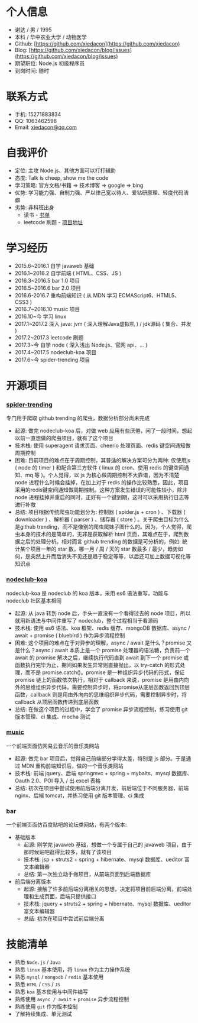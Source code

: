 # 个人信息

* 谢达 / 男 / 1995
* 本科 / 华中农业大学 / 动物医学
* Github: [https://github.com/xiedacon](https://github.com/xiedacon)
* Blog: [https://github.com/xiedacon/blog/issues](https://github.com/xiedacon/blog/issues)
* 期望职位: Node.js 初级程序员
* 到岗时间: 随时

# 联系方式

* 手机: 15271883834
* QQ: 1063462598
* Email: xiedacon@qq.com

# 自我评价

* 定位: 主攻 Node.js、其他方面可以打打辅助
* 态度: Talk is cheep, show me the code
* 学习策略: 官方文档/书籍 => 技术博客 => google => bing
* 优势: 学习能力强、自制力强、严以律己宽以待人、爱钻研原理、轻度代码洁癖
* 劣势: 非科班出身
  * 读书 - [书单](https://github.com/xiedacon/notes/blob/master/books.md)
  * leetcode 刷题 - [项目地址](https://github.com/xiedacon/leetcode)

# 学习经历

* 2015.6~2016.1 自学 javaweb 基础
* 2016.1~2016.2 自学前端 ( HTML、CSS、JS )
* 2016.3~2016.5 bar 1.0 项目
* 2016.5~2016.6 bar 2.0 项目
* 2016.6-2016.7 重构前端知识 ( 从 MDN 学习 ECMAScript6、HTML5、CSS3 )
* 2016.7~2016.10 music 项目
* 2016.10~今 学习 linux
* 2017.1~2017.2 深入 java: jvm ( 深入理解Java虚拟机 ) / jdk源码 ( 集合、并发 )
* 2017.2~2017.3 leetcode 刷题
* 2017.3~今 自学 node ( 深入浅出 Node.js、官网 api、... )
* 2017.4~2017.5 nodeclub-koa 项目
* 2017.6~今 spider-trending 项目

# 开源项目

### [spider-trending](https://github.com/xiedacon/spider-trending)

  专门用于爬取 github trending 的爬虫，数据分析部分尚未完成

  * 起源: 做完 nodeclub-koa 后，对做 web 应用有些厌倦，闲了一段时间，想起以前一直想做的爬虫项目，就有了这个项目
  * 技术栈: 使用 superagent 请求页面、cheerio 处理页面、redis 键空间通知做周期控制
  * 困难: 目前项目的难点在于周期控制，其普适的解决方案可分为两种: 仅使用js ( node 的 timer ) 和配合第三方软件 ( linux 的 cron、使用 redis 的键空间通知、mq 等 )。个人觉得，以 js 为核心做周期控制不大靠谱，因为不清楚 node 进程什么时候会挂掉，在加上对于 redis 的操作比较熟悉，因此，项目采用的redis键空间通知做周期控制。这种方案发生错误的可能性较小，除非 node 进程挂掉并重启的同时，正好有一个键到期，这时可以采用执行日志等进行补救
  * 总结: 项目根据传统爬虫功能划分为: 控制器 ( spider.js + cron ) 、下载器 ( downloader ) 、解析器 ( parser ) 、储存器 ( store ) 。关于爬虫目标为什么是github trending，而不是像别的爬虫爬妹子图什么的。因为，个人觉得，爬虫本身的技术的是简单的，无非是获取解析 html 页面，其难点在于，爬到数据之后的处理分析。相对而言 github trending 的数据是可分析的，例如: 统计某个项目一年的 star 数，哪一月 / 周 / 天的 star 数最多 / 最少，趋势如何，是突然上升而后消失不见还是趋于稳定等等，以后还可加上数据可视化等知识点

### [nodeclub-koa](https://github.com/xiedacon/nodeclub-koa)

  nodeclub-koa 是 nodeclub 的 koa 版本，采用 es6 语法重写，功能与 nodeclub 社区基本相同

  * 起源: 从 java 转到 node 后，手头一直没有一个看得过去的 node 项目，所以就用新语法与中间件重写了 nodeclub，整个过程相当于看源码
  * 技术栈: 使用 es6 语法、koa 框架、redis 缓存、mongoDB 数据库、async / await + promise ( bluebird ) 作为异步流程控制
  * 困难: 这个项目的难点在于对异步的理解，async / await 是什么？promise 又是什么？async / await 本质上是一个 promise 处理器的语法糖，负责前一个 await 的 promise 解决之后，继续执行代码直到 await 到下一个 promise 或函数执行完毕为止，期间如果发生异常则直接抛出，以 try-catch 的形式处理，而不是 promise.catch()。promise 是一种组织异步代码的形式，保证 promise 链上的函数依次执行，相对于 callback 来说，promise 是用由内向外的思维组织异步代码，需要控制异步时，将promise从底层函数返回到顶层函数，callback 则是用由外向内的思维组织异步代码，需要控制异步时，将 callback 从顶层函数传递到底层函数
  * 总结: 在做这个项目的过程中，学会了 promise 异步流程控制，练习使用 git 版本管理、ci 集成、mocha 测试

### [music](https://github.com/xiedacon/music)

  一个前端页面仿网易云音乐的音乐类网站

  * 起源: 做完 bar 项目后，觉得自己前端部分学得太差，特别是 js 部分。于是通过 MDN 重构前端知识后，做的一个音乐类网站
  * 技术栈: 前端 jquery、后端 springmvc + spring + mybaits、mysql 数据库、Oauth 2.0、POI 导入 / 出 excel 表格
  * 总结: 初次在项目中尝试使用前后端分离开发，前后端位于不同服务器，前端 nginx、后端 tomcat，并练习使用 git 版本管理、ci 集成

### bar

  一个前端页面仿百度贴吧的论坛类网站，有两个版本:

  * 基础版本
    * 起源: 刚学完 javaweb 基础，想做一个专属于自己的 javaweb 项目，由于那时候贴吧逛得比较多，就有了该项目
    * 技术栈: jsp + struts2 + spring + hibernate、mysql 数据库、ueditor 富文本编辑器
    * 总结: 第一次独立动手做项目，从前端页面到后端数据库
  * 前后端分离版本
    * 起源: 接触了许多前后端分离相关的思想，决定将项目前后端分离，前端处理和生成页面，后端只提供接口
    * 技术栈: jquery + struts2 + spring + hibernate、mysql 数据库、ueditor 富文本编辑器
    * 总结: 初次在项目中尝试前后端分离

# 技能清单

* 熟悉 ``Node.js`` / ``Java``
* 熟悉 ``linux`` 基本使用，将 ``linux`` 作为主力操作系统
* 熟悉 ``mysql`` / ``mongodb`` / ``redis`` 基本使用
* 熟悉 ``HTML`` / ``CSS`` / ``JS``
* 熟悉 ``koa`` 基本使用与中间件编写
* 熟练使用 ``async / await`` + ``promise`` 异步流程控制
* 熟练使用 ``git`` 作为版本控制
* 了解持续集成、单元测试
